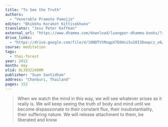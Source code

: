 ```yaml
---
title: "To See the Truth"
authors:
  - "Venerable Pramote Pamojjo"
editor: "Bhikkhu Korakot Kittisobhano"
translator: "Jess Peter Koffman"
external_url: "https://www.dhamma.com/download/luangpor-dhamma-books/?ind=1580172042753&wpdmdl=10496&filename=ToSeetheTruth.pdf"
drive_links:
  - "https://drive.google.com/file/d/1ONDTVtMoqpX7E6Hsi5u10I3Dowpcz_o6/view?usp=drivesdk"
course: meditation
tags:
  - thai-forest
year: 2012
month: may
olid: OL39322490M
publisher: "Suan Santidham"
address: "Chonburi, Thailand"
pages: 152
---
```


> When we watch the mind in this way, we will see whatever arises as it really is. We will keep seeing the truth of body and mind until we become dispassionate to their constant flux, their insubstantiality, their suffering nature. We will release attachment to them, be liberated and know
